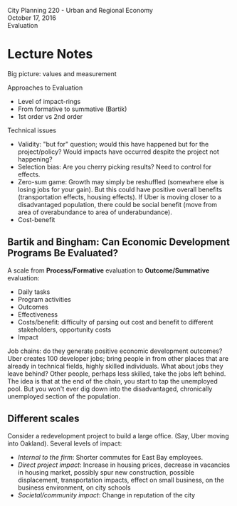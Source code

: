 City Planning 220 - Urban and Regional Economy  
October 17, 2016  
Evaluation

# Lecture Notes

Big picture: values and measurement

Approaches to Evaluation

* Level of impact-rings
* From formative to summative (Bartik)
* 1st order vs 2nd order

Technical issues

* Validity: "but for" question; would this have happened but for the project/policy? 
    Would impacts have occurred despite the project not happening?  
* Selection bias: Are you cherry picking results? Need to control for effects.
* Zero-sum game: Growth may simply be reshuffled (somewhere else is losing jobs for your gain). 
    But this could have positive overall benefits (transportation effects, housing effects). 
    If Uber is moving closer to a disadvantaged population, there could be social benefit 
    (move from area of overabundance to area of underabundance).
* Cost-benefit

## Bartik and Bingham: Can Economic Development Programs Be Evaluated?

A scale from **Process/Formative** evaluation to **Outcome/Summative** evaluation:

* Daily tasks
* Program activities
* Outcomes
* Effectiveness
* Costs/benefit: difficulty of parsing out cost and benefit to different stakeholders, opportunity costs
* Impact

Job chains: do they generate positive economic development outcomes? 
Uber creates 100 developer jobs; bring people in from other places that are already in technical fields, highly skilled individuals. 
What about jobs they leave behind? Other people, perhaps less skilled, take the jobs left behind.
The idea is that at the end of the chain, you start to tap the unemployed pool. 
But you won't ever dig down into the disadvantaged, chronically unemployed section of the population.

## Different scales
Consider a redevelopment project to build a large office. (Say, Uber moving into Oakland). Several levels of impact:

* *Internal to the firm*: Shorter commutes for East Bay employees. 
* *Direct project impact*: Increase in housing prices, decrease in vacancies in housing market, 
    possibly spur new construction, possible displacement, transportation impacts, effect on small business, 
    on the business environment, on city schools
* *Societal/community impact*: Change in reputation of the city  